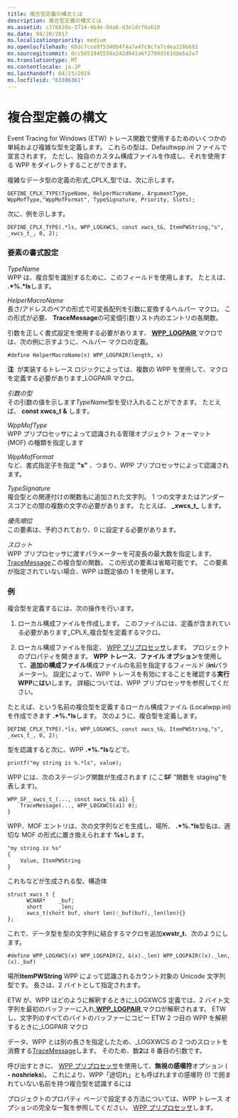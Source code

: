 ```yaml
---
title: 複合型定義の構文とは
description: 複合型定義の構文とは
ms.assetid: c378839a-3714-4b4e-94a6-d3e1dcf8a610
ms.date: 04/20/2017
ms.localizationpriority: medium
ms.openlocfilehash: 68dc7cce9f5340b4f4a7a47c9c7a7cdea228b681
ms.sourcegitcommit: 0cc5051945559a242d941a6f2799d161d8eba2a7
ms.translationtype: MT
ms.contentlocale: ja-JP
ms.lasthandoff: 04/23/2019
ms.locfileid: "63386361"
---
```

# <a name="what-is-the-syntax-of-the-complex-types-definition"></a>複合型定義の構文


Event Tracing for Windows (ETW) トレース関数で使用するためのいくつかの単純および複雑な型を定義します。 これらの型は、Defaultwpp.ini ファイルで宣言されます。 ただし、独自のカスタム構成ファイルを作成し、それを使用する WPP をダイレクトすることができます。

複雑なデータ型の定義の形式\_CPLX\_型では、次に示します。

```
DEFINE_CPLX_TYPE(TypeName, HelperMacroName, ArgumentType, WppMofType,"WppMofFormat", TypeSignature, Priority, Slots);
```

次に、例を示します。

```
DEFINE_CPLX_TYPE(.*ls, WPP_LOGXWCS, const xwcs_t&, ItemPWString,"s", _xwcs_t_, 0, 2);
```

### <a name="span-idformatelementsspanspan-idformatelementsspanformat-elements"></a><span id="format_elements"></span><span id="FORMAT_ELEMENTS"></span>要素の書式設定

<span id="TypeName"></span><span id="typename"></span><span id="TYPENAME"></span>*TypeName*  
WPP は、複合型を識別するために、このフィールドを使用します。 たとえば、 **.\*%.*ls**します。

<span id="HelperMacroName"></span><span id="helpermacroname"></span><span id="HELPERMACRONAME"></span>*HelperMacroName*  
長さ/アドレスのペアの形式で可変長配列を引数に変換するヘルパー マクロ。 この形式が必要、 **TraceMessage**の可変個引数リスト内のエントリの各関数。

引数を正しく書式設定を使用する必要があります、 [ **WPP\_LOGPAIR** ](https://msdn.microsoft.com/library/windows/hardware/ff556197)マクロでは、次の例に示すように、ヘルパー マクロの定義。

```
#define HelperMacroName(x) WPP_LOGPAIR(length, x)
```

**注**  が実装するトレース ロジックによっては、複数の WPP を使用して、マクロを定義する必要があります\_LOGPAIR マクロ。

 

<span id="Argument_Type"></span><span id="argument_type"></span><span id="ARGUMENT_TYPE"></span>*引数の型*  
その引数の値を示します*TypeName*型を受け入れることができます。 たとえば、 **const xwcs\_t &** します。

<span id="WppMofType"></span><span id="wppmoftype"></span><span id="WPPMOFTYPE"></span>*WppMofType*  
WPP プリプロセッサによって認識される管理オブジェクト フォーマット (MOF) の種類を指定します

<span id="WppMofFormat"></span><span id="wppmofformat"></span><span id="WPPMOFFORMAT"></span>*WppMofFormat*  
など、書式指定子を指定 **"s"** 、つまり、WPP プリプロセッサによって認識されます。

<span id="TypeSignature"></span><span id="typesignature"></span><span id="TYPESIGNATURE"></span>*TypeSignature*  
複合型との関連付けの関数名に追加された文字列。 1 つの文字またはアンダー スコアとの間の複数の文字の必要があります。 たとえば、  **\_xwcs\_t\_** します。

<span id="Priority"></span><span id="priority"></span><span id="PRIORITY"></span>*優先順位*  
この要素は、予約されており、0 に設定する必要があります。

<span id="Slots"></span><span id="slots"></span><span id="SLOTS"></span>*スロット*  
WPP プリプロセッサに渡すパラメーターを可変長の最大数を指定します、 [TraceMessage](https://go.microsoft.com/fwlink/p/?linkid=179214)この複合型の関数。 この形式の要素は省略可能です。 この要素が指定されていない場合、WPP は既定値の 1 を使用します。

### <a name="span-idexamplespanspan-idexamplespanexample"></a><span id="example"></span><span id="EXAMPLE"></span>例

複合型を定義するには、次の操作を行います。

1.  ローカル構成ファイルを作成します。 このファイルには、定義が含まれている必要があります\_CPLX\_複合型を定義するマクロ。

2.  ローカル構成ファイルを指定、 [WPP プリプロセッサ](wpp-preprocessor.md)します。 プロジェクトのプロパティを開きます。 **WPP トレース**、**ファイル オプション**を使用して、**追加の構成ファイル**構成ファイルの名前を指定するフィールド (**ini**パラメーター)。 設定によって、WPP トレースを有効にすることを確認する**実行 WPP**に**はい**します。 詳細については、WPP プリプロセッサを参照してください。

たとえば、という名前の複合型を定義するローカル構成ファイル (Localwpp.ini) を作成できます **.\*%.*ls**します。 次のように、複合型を定義します。

```
DEFINE_CPLX_TYPE(.*ls, WPP_LOGXWCS, const xwcs_t&, ItemPWString,"s", _xwcs_t_, 0, 2);
```

型を認識すると次に、WPP **.\*%.*ls**などで。

```
printf("my string is %.*ls", value);
```

WPP には、次のステージング関数が生成されます (ここ**SF** "関数を staging"を表します)。

```
WPP_SF__xwcs_t_(..., const xwcs_t& a1) {
    TraceMessage(..., WPP_LOGXWCS(a1) 0);
}
```

WPP、MOF エントリは、次の文字列などを生成し、場所、 **.\*%.*ls**型名は、適切な MOF の形式に置き換えられます **%s**します。

```
"my string is %s"
{
    Value, ItemPWString
}
```

これもなどが生成される型、構造体

```
struct xwcs_t {
      WCHAR*    _buf;
      short     _len;
      xwcs_t(short buf, short len):_buf(buf),_len(len){}
};
```

これで、データ型を型の文字列に結合するマクロを追加**xwstr\_t**、次のようにします。

```
#define WPP_LOGXWCS(x) WPP_LOGPAIR(2, &(x)._len) WPP_LOGPAIR((x)._len, (x)._buf)
```

場所**ItemPWString** WPP によって認識されるカウント対象の Unicode 文字列型です。 長さは、2 バイトとして指定されます。

ETW が、WPP はどのように解釈するときに\_LOGXWCS 定義では、2 バイト文字列を最初のバッファーに入れ[ **WPP\_LOGPAIR** ](https://msdn.microsoft.com/library/windows/hardware/ff556197)マクロが解釈されます。 ETW し、文字列のすべてのバイトのバッファーにコピー ETW 2 つ目の WPP を解釈するときに\_LOGPAIR マクロ

データ、WPP とは別の長さを指定したため、\_LOGXWCS の 2 つのスロットを消費する[TraceMessage](https://go.microsoft.com/fwlink/p/?linkid=179214)します。 そのため、数**2**は 8 番目の引数です。

呼び出すときに、 [WPP プリプロセッサ](wpp-preprocessor.md)を使用して、**無視の感嘆符**オプション ( **- noshrieks**)。 これにより、WPP「途切れ」とも呼ばれますの感嘆符 (!) で囲まれていない名前を持つ複合型を認識するには

プロジェクトのプロパティ ページで設定する方法については、WPP トレース オプションの完全な一覧を参照してください。 [WPP プリプロセッサ](wpp-preprocessor.md)します。

 

 





